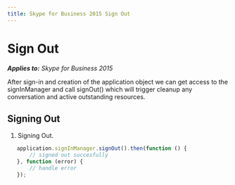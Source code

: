 ```yaml
---
title: Skype for Business 2015 Sign Out
---
```

# Sign Out

 _**Applies to:** Skype for Business 2015_

After sign-in  and creation of the application object we can get access to the signInManager and call signOut() which will trigger cleanup any conversation and active outstanding resources.

## Signing Out

1. Signing Out.

 ```js
    application.signInManager.signOut().then(function () {
        // signed out succesfully
    }, function (error) {
        // handle error
    });
  ```
